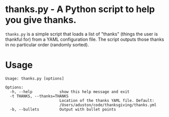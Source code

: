 # thanks.py - A Python script to help you give thanks. 

`thanks.py` is a simple script that loads a list of "thanks" (things the user is thankful for) from a YAML 
configuration file. The script outputs those thanks in no particular order (randomly sorted).

# Usage

    
    Usage: thanks.py [options]
    
    Options:
      -h, --help            show this help message and exit
      -t THANKS, --thanks=THANKS
                            Location of the thanks YAML file. Default:
                            /Users/aduston/code/thanksgiving/thanks.yml
      -b, --bullets         Output with bullet points